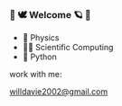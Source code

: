 ###  🌷 🕊 Welcome 🪐 🌱

- 🧪 Physics
- 👨‍💻 Scientific Computing
- 🐍 Python


work with me:

willdavie2002@gmail.com
